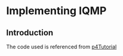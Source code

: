 # Implementing IQMP

## Introduction

The code used is referenced from [p4Tutorial](https://github.com/CarolinaFernandez/p4-tutorials)
